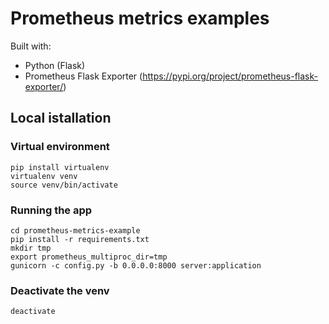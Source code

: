 # Prometheus metrics examples

Built with:
- Python (Flask)
- Prometheus Flask Exporter (https://pypi.org/project/prometheus-flask-exporter/)

## Local istallation

### Virtual environment
```commandline
pip install virtualenv
virtualenv venv
source venv/bin/activate
```

### Running the app
```commandline
cd prometheus-metrics-example
pip install -r requirements.txt
mkdir tmp
export prometheus_multiproc_dir=tmp
gunicorn -c config.py -b 0.0.0.0:8000 server:application
```

### Deactivate the venv
```commandline
deactivate
```
